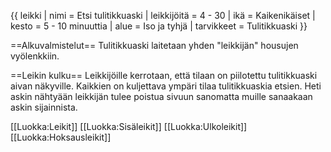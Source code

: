 {{ leikki
 | nimi          = Etsi tulitikkuaski
 | leikkijöitä   = 4 - 30
 | ikä           = Kaikenikäiset
 | kesto         = 5 - 10 minuuttia
 | alue          = Iso ja tyhjä
 | tarvikkeet    = Tulitikkuaski
}}

==Alkuvalmistelut==
Tulitikkuaski laitetaan yhden "leikkijän" housujen vyölenkkiin.

==Leikin kulku==
Leikkijöille kerrotaan, että tilaan on piilotettu tulitikkuaski aivan näkyville. Kaikkien on kuljettava ympäri tilaa tulitikkuaskia etsien. Heti askin nähtyään leikkijän tulee poistua sivuun sanomatta muille sanaakaan askin sijainnista.


[[Luokka:Leikit]]
[[Luokka:Sisäleikit]]
[[Luokka:Ulkoleikit]]
[[Luokka:Hoksausleikit]]
